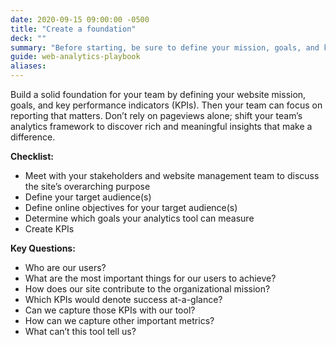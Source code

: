 ```yaml
---
date: 2020-09-15 09:00:00 -0500
title: "Create a foundation"
deck: ""
summary: "Before starting, be sure to define your mission, goals, and key performance indicators."
guide: web-analytics-playbook
aliases:
---
```

Build a solid foundation for your team by defining your website mission, goals, and key performance indicators (KPIs). Then your team can focus on reporting that matters. Don’t rely on pageviews alone; shift your team’s analytics framework to discover rich and meaningful insights that make a difference.

**Checklist:**

- Meet with your stakeholders and website management team to discuss the site’s overarching purpose
- Define your target audience(s)
- Define online objectives for your target audience(s)
- Determine which goals your analytics tool can measure
- Create KPIs

**Key Questions:**  

- Who are our users?
- What are the most important things for our users to achieve?
- How does our site contribute to the organizational mission?
- Which KPIs would denote success at-a-glance?
- Can we capture those KPIs with our tool?
- How can we capture other important metrics?
- What can’t this tool tell us?
